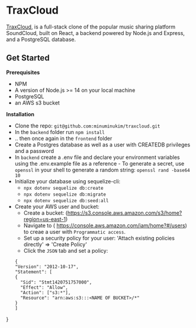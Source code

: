# TraxCloud
[TraxCloud](https://traxcloud.herokuapp.com/), is a full-stack clone of the popular music sharing platform SoundCloud, built on React, a backend powered by Node.js and Express, and a PostgreSQL database.

## Get Started
**Prerequisites**
- NPM
- A version of Node.js >= 14 on your local machine
- PostgreSQL
- an AWS s3 bucket

**Installation**
- Clone the repo: `git@github.com:minuminukim/traxcloud.git`
- In the `backend` folder run `npm install`
- .. then once again in the `frontend` folder
- Create a Postgres database as well as a user with CREATEDB privileges and a password
- In `backend` create a .env file and declare your environment variables using the .env.example file as a reference
        - To generate a secret, use `openssl` in your shell to generate a random string: `openssl rand -base64 10`
- Initialize your database using sequelize-cli: 
    -  `npx dotenv sequelize db:create`
    -  `npx dotenv sequelize db:migrate`
    -  `npx dotenv sequelize db:seed:all`
- Create your AWS user and bucket:
    - Create a bucket: (https://s3.console.aws.amazon.com/s3/home?region=us-east-1)
    - Navigate to ( https://console.aws.amazon.com/iam/home?#/users) to creae a user with `Programmatic access`.
    - Set up a security policy for your user: 'Attach existing policies directly' => 'Create Policy'
    - Click the `JSON` tab and set a policy:
    ```
    {
  "Version": "2012-10-17",
  "Statement": [
    {
      "Sid": "Stmt1420751757000",
      "Effect": "Allow",
      "Action": ["s3:*"],
      "Resource": "arn:aws:s3:::<NAME OF BUCKET>/*"
    }
  ]
}


     
